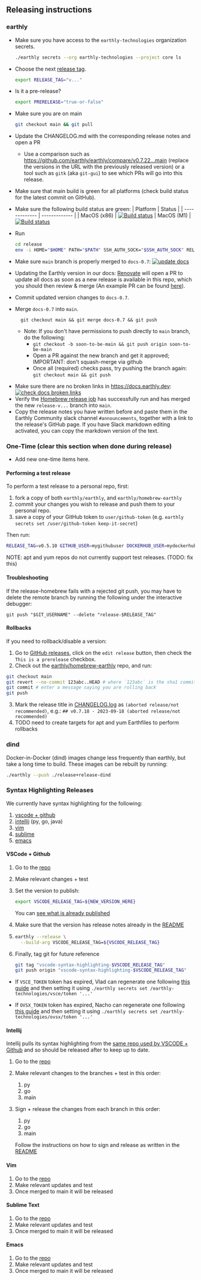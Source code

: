 ## Releasing instructions

### earthly
* Make sure you have access to the `earthly-technologies` organization secrets.
  ```bash
  ./earthly secrets --org earthly-technologies --project core ls
  ```
* Choose the next [release tag](https://github.com/earthly/earthly/releases).
  ```bash
  export RELEASE_TAG="v..."
  ```
* Is it a pre-release?
  ```bash
  export PRERELEASE="true-or-false"
  ```
* Make sure you are on main
  ```bash
  git checkout main && git pull
  ```
* Update the CHANGELOG.md with the corresponding release notes and open a PR
  * Use a comparison such as https://github.com/earthly/earthly/compare/v0.7.22...main (replace the versions in the URL with the previously released version) or a tool such as `gitk` (aka `git-gui`) to see which PRs will go into this release.
* Make sure that main build is green for all platforms (check build status for the latest commit on GitHub).
* Make sure the following build status are green:
  | Platform      | Status        |
  | ------------- | ------------- |
  | MacOS (x86)   | [![Build status](https://badge.buildkite.com/cc0627732806ab3b76cf13b02c498658b851056242ec28f62d.svg)](https://buildkite.com/earthly-technologies/earthly-mac-scheduled)
  | MacOS (M1)    | [![Build status](https://badge.buildkite.com/10a7331b2032fcc9f7f311c5218d12c1a18c317cd7fc9270ba.svg)](https://buildkite.com/earthly-technologies/earthly-m1-scheduled)
* Run
  ```bash
  cd release
  env -i HOME="$HOME" PATH="$PATH" SSH_AUTH_SOCK="$SSH_AUTH_SOCK" RELEASE_TAG="$RELEASE_TAG" USER="$USER" PRERELEASE="$PRERELEASE" ./release.sh
  ```
* Make sure `main` branch is properly merged to `docs-0.7`:
  [![update docs](https://github.com/earthly/earthly/actions/workflows/release-merge-docs.yml/badge.svg)](https://github.com/earthly/earthly/actions/workflows/release-merge-docs.yml)

* Updating the Earthly version in our docs:
  [Renovate](https://www.mend.io/renovate/) will open a PR to update all docs as soon as a new release is available in this repo,
  which you should then review & merge (An example PR can be found [here](https://github.com/earthly/earthly/pull/3285/files)).
* Commit updated version changes to `docs-0.7`.
* Merge `docs-0.7` into `main`.
  ```shell
    git checkout main && git merge docs-0.7 && git push
    ```
  * Note: If you don't have permissions to push directly to `main` branch, do the following:
    * `git checkout -b soon-to-be-main && git push origin soon-to-be-main`
    * Open a PR against the new branch and get it approved; IMPORTANT: don't squash-merge via github
    * Once all (required) checks pass, try pushing the branch again:
    `git checkout main && git push`

<!-- vale HouseStyle.Spelling = YES -->
* Make sure there are no broken links in https://docs.earthly.dev:
  [![check docs broken links](https://github.com/earthly/earthly/actions/workflows/docs-checks-links.yml/badge.svg)](https://github.com/earthly/earthly/actions/workflows/docs-checks-links.yml)
* Verify the [Homebrew release job](https://github.com/earthly/homebrew-earthly) has successfully run and has merged the new `release-v...` branch into `main`.
* Copy the release notes you have written before and paste them in the Earthly Community slack channel `#announcements`, together with a link to the release's GitHub page. If you have Slack markdown editing activated, you can copy the markdown version of the text.

### One-Time (clear this section when done during release)

* Add new one-time items here.

#### Performing a test release

To perform a test release to a personal repo, first:

1. fork a copy of both `earthly/earthly`, and `earthly/homebrew-earthly`
2. commit your changes you wish to release and push them to your personal repo.
3. save a copy of your GitHub token to `user/github-token` (e.g. `earthly secrets set /user/github-token keep-it-secret`)

Then run:

  ```bash
  RELEASE_TAG=v0.5.10 GITHUB_USER=mygithubuser DOCKERHUB_USER=mydockerhubuser EARTHLY_REPO=earthly BREW_REPO=homebrew-earthly GITHUB_SECRET_PATH=user/github-token ./release.sh
  ```

NOTE: apt and yum repos do not currently support test releases. (TODO: fix this)

#### Troubleshooting

If the release-homebrew fails with a rejected git push, you may have to delete the remote branch by running the following under the interactive debugger:

    git push "$GIT_USERNAME" --delete "release-$RELEASE_TAG"

#### Rollbacks

If you need to rollback/disable a version:

1. Go to [GitHub releases](https://github.com/earthly/earthly/releases), click on the `edit release` button, then check the `This is a prerelease` checkbox.
2. Check out the [earthly/homebrew-earthly](https://github.com/earthly/homebrew-earthly) repo, and run:
```bash
git checkout main
git revert --no-commit 123abc..HEAD # where `123abc` is the sha1 commit to roll back to
git commit # enter a message saying you are rolling back
git push
```
3. Mark the release title in [CHANGELOG.log](../CHANGELOG.md) as `(aborted release/not recommended)`, e.g.:
`## v0.7.18 - 2023-09-18 (aborted release/not recommended)`
4. TODO need to create targets for apt and yum Earthfiles to perform rollbacks

### dind

Docker-in-Docker (dind) images change less frequently than earthly, but take a long time to build.
These images can be rebuilt by running:

  ```bash
  ./earthly --push ./release+release-dind
  ```

### Syntax Highlighting Releases

We currently have syntax highlighting for the following:
1. [vscode + github](https://github.com/earthly/earthfile-grammar)
1. [intellij](https://github.com/earthly/earthly-intellij-plugin) (py, go, java)
1. [vim](https://github.com/earthly/earthly.vim)
1. [sublime](https://github.com/earthly/sublimetext-earthly-syntax)
1. [emacs](https://github.com/earthly/earthly-emacs)


#### VSCode + Github

1. Go to the [repo](https://github.com/earthly/earthfile-grammar)
1. Make relevant changes + test
1. Set the version to publish:
    ```bash
    export VSCODE_RELEASE_TAG=${NEW_VERSION_HERE}
    ```
    
    You can [see what is already published](https://marketplace.visualstudio.com/items?itemName=earthly.earthfile-syntax-highlighting)
1. Make sure that the version has release notes already in the [README](https://github.com/earthly/earthfile-grammar/CHANGELOG.md)
1. 
    ```bash
    earthly --release \
      --build-arg VSCODE_RELEASE_TAG=${VSCODE_RELEASE_TAG}
    ```
1. Finally, tag git for future reference
    ```bash
    git tag "vscode-syntax-highlighting-$VSCODE_RELEASE_TAG"
    git push origin "vscode-syntax-highlighting-$VSCODE_RELEASE_TAG"
    ```

- If `VSCE_TOKEN` token has expired, Vlad can regenerate one following [this guide](https://code.visualstudio.com/api/working-with-extensions/publishing-extension#get-a-personal-access-token) and then setting it using `./earthly secrets set /earthly-technologies/vsce/token '...'`

- If `OVSX_TOKEN` token has expired, Nacho can regenerate one following [this guide](https://github.com/eclipse/openvsx/wiki/Publishing-Extensions#3-create-an-access-token) and then setting it using `./earthly secrets set /earthly-technologies/ovsx/token '...'`

#### Intellij

Intellij pulls its syntax highlighting from the [same repo used by VSCODE + Github](https://github.com/earthly/earthfile-grammar) and so should be released after to keep up to date.

1. Go to the [repo](https://github.com/earthly/earthfile-grammar)
1. Make relevant changes to the branches + test in this order:
    1. py 
    1. go
    1. main
1. Sign + release the changes from each branch in this order:
    1. py 
    1. go
    1. main

    Follow the instructions on how to sign and release as written in the [README](https://github.com/earthly/earthly-intellij-plugin#signing-requires-earthly-technologies-org-membership)

#### Vim

1. Go to the [repo](https://github.com/earthly/earthly.vim)
1. Make relevant updates and test
1. Once merged to main it will be released

#### Sublime Text

1. Go to the [repo](https://github.com/earthly/sublimetext-earthly-syntax)
1. Make relevant updates and test
1. Once merged to main it will be released

#### Emacs

1. Go to the [repo](https://github.com/earthly/earthly-emacs)
1. Make relevant updates and test
1. Once merged to main it will be released

